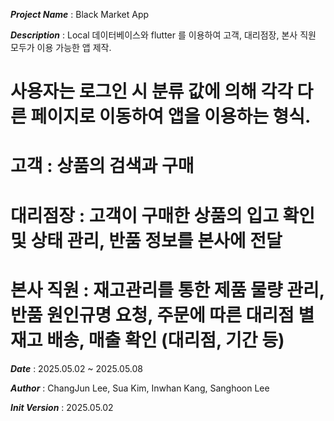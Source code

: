 ***Project Name*** : Black Market App

***Description*** : Local 데이터베이스와 flutter 를 이용하여 고객, 대리점장, 본사 직원 모두가 이용 가능한 앱 제작.
#                   사용자는 로그인 시 분류 값에 의해 각각 다른 페이지로 이동하여 앱을 이용하는 형식. 
#                   고객     : 상품의 검색과 구매
#                   대리점장  : 고객이 구매한 상품의 입고 확인 및 상태 관리, 반품 정보를 본사에 전달
#                   본사 직원 : 재고관리를 통한 제품 물량 관리, 반품 원인규명 요청, 주문에 따른 대리점 별 재고 배송, 매출 확인 (대리점, 기간 등) 

***Date*** : 2025.05.02 ~ 2025.05.08

***Author*** : ChangJun Lee, Sua Kim, Inwhan Kang, Sanghoon Lee

***Init Version*** : 2025.05.02
